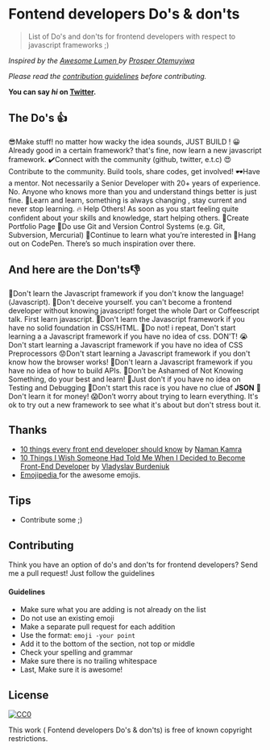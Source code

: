 # Fontend developers Do's & don'ts
>List of  Do's and don'ts for frontend developers with respect to javascript frameworks ;) 

_Inspired by the  [Awesome Lumen ](https://github.com/unicodeveloper/awesome-lumen)  by  [Prosper Otemuyiwa](https://github.com/unicodeveloper)_

 _Please read the  [contribution guidelines](https://github.com/just1and0/Font-End-developers-Dos-and-donts#guidelines)  before contributing._

**You can say  _hi_  on  [Twitter](https://twitter.com/just1and0).**


## The Do's 👍
😎Make stuff! no matter how wacky the idea sounds, JUST BUILD !
😀Already good in a certain framework? that's fine, now learn a new javascript framework. 
✔️Connect with the community (github, twitter, e.t.c)
😍Contribute to the community. Build tools, share codes, get involved!
🕶️Have a mentor. Not necessarily a Senior Developer with 20+ years of experience. No. Anyone who knows more than you and understand things better is just fine.
🥰Learn and learn, something is always changing , stay current and never stop learning.
🔥 Help Others!  As soon as you start feeling quite confident about your skills and knowledge, start helping others.
🤩Create Portfolio Page
🤗Do use Git and Version Control Systems (e.g. Git, Subversion, Mercurial)
🤪Continue to learn what you’re interested in
🥂Hang out on CodePen. There’s so much inspiration over there.


## And here are the Don'ts👎
💩Don't learn the Javascript framework if you don't know the language!(Javascript).
📛Don't deceive yourself. you can't become a frontend developer without knowing javascript! forget the whole Dart or Coffeescript talk. First learn javascript. 
🤦Don't learn the Javascript framework if you have no solid foundation in CSS/HTML.
🚨Do not! i repeat, Don't start learning a a Javascript framework if you have no idea of css. DON'T!
😭 Don't start learning  a Javascript framework if you have no idea of CSS Preprocessors
😟Don't start learning a Javascript framework if you don't know how the browser works!
🙍Don't learn a Javascript framework if you have no idea of how to build APIs.
🙁Don’t be Ashamed of Not Knowing Something, do your best and learn!
🥺Just don't if you have no idea on Testing and Debugging
🚩Don't start this race is you have no clue of  **JSON**
🥴Don't learn it for money! 
😱Don’t worry about trying to learn everything. It's ok to try out a new framework to see what it's about but don't stress bout it.



 ## Thanks
- [10 things every front end developer should know](https://medium.com/@namkam5/10-things-every-front-end-developer-should-know-a6cf6877866f) by [Naman Kamra](https://medium.com/@namkam5)
 - [ 10 Things I Wish Someone Had Told Me When I Decided to Become Front-End Developer](https://medium.com/@namkam5/10-things-every-front-end-developer-should-know-a6cf6877866f) by [Vladyslav Burdeniuk](https://codeburst.io/@vbrdnk?source=user_popover )
- [ Emojipedia ]( https://emojipedia.org) for the awesome emojis.
 

## Tips

-   Contribute some ;)

## [](https://github.com/just1and0/Font-End-developers-Dos-and-donts#contributing)Contributing

Think you have an option of do's and don'ts for frontend developers? Send me a pull request! Just follow the guidelines

#### [](https://github.com/just1and0/Font-End-developers-Dos-and-donts#guidelines)Guidelines

-   Make sure what you are adding is not already on the list
- Do not use an existing emoji
-   Make a separate pull request for each addition
-   Use the format:  `emoji -your point `
-   Add it to the bottom of the section, not top or middle
-   Check your spelling and grammar
 -   Make sure there is no trailing whitespace
-   Last, Make sure it is awesome!

## License 
[![CC0](https://camo.githubusercontent.com/da896acd40e1f4f275c2da6e1d830b2865803fc8/68747470733a2f2f692e6372656174697665636f6d6d6f6e732e6f72672f702f7a65726f2f312e302f38387833312e706e67)](https://creativecommons.org/publicdomain/zero/1.0/)

This work ( Fontend developers Do's & don'ts) is free of known copyright restrictions.
